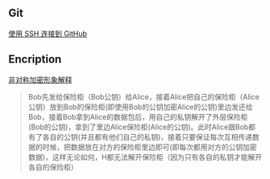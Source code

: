 ## Git

[使用 SSH 连接到 GitHub](https://docs.github.com/cn/github/authenticating-to-github/connecting-to-github-with-ssh)

## Encription

[非对称加密形象解释](https://www.cnblogs.com/mujian/p/7665952.html)
>Bob先发给保险柜（Bob公钥）给Alice，接着Alice把自己的保险柜（Alice公钥）放到Bob的保险柜(即使用Bob的公钥加密Alice的公钥)里边发还给Bob，接着Bob拿到Alice的数据包后，用自己的私钥解开了外层保险柜(Bob的公钥)，拿到了里边Alice保险柜(Alice的公钥)。此时Alice跟Bob都有了各自的公钥(并且都有他们自己的私钥)，接着只要保证每次互相传递数据的时候，把数据放在对方的保险柜里边即可(即每次都用对方的公钥加密数据)，这样无论如何，H都无法解开保险柜（因为只有各自的私钥才能解开各自的保险柜）
